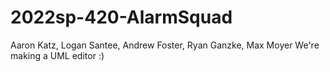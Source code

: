 # 2022sp-420-AlarmSquad
Aaron Katz, Logan Santee, Andrew Foster, Ryan Ganzke, Max Moyer
We're making a UML editor :)